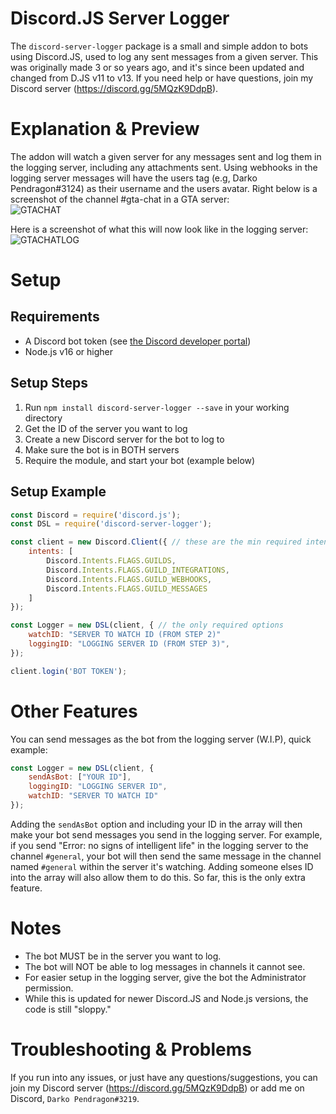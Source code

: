 # Discord.JS Server Logger
The `discord-server-logger` package is a small and simple addon to bots using Discord.JS, used to log any sent messages from a given server. This was originally made 3 or so years ago, and it's since been updated and changed from D.JS v11 to v13. If you need help or have questions, join my Discord server (https://discord.gg/5MQzK9DdpB).
    
# Explanation & Preview
The addon will watch a given server for any messages sent and log them in the logging server, including any attachments sent. Using webhooks in the logging server messages will have the users tag (e.g, Darko Pendragon#3124) as their username and the users avatar. Right below is a screenshot of the channel #gta-chat in a GTA server:  
![GTACHAT](https://user-images.githubusercontent.com/28911975/147382405-b344adeb-cf5a-4b87-af7c-fffffaaf717e.png)  
  
Here is a screenshot of what this will now look like in the logging server:  
![GTACHATLOG](https://user-images.githubusercontent.com/28911975/147382402-b5c2d2b5-8c9d-47e5-baa0-3e6bf3de951f.png)  
  
# Setup
## Requirements
* A Discord bot token (see [the Discord developer portal](https://discord.com/developers/applications))
* Node.js v16 or higher
  
## Setup Steps
1. Run `npm install discord-server-logger --save` in your working directory
2. Get the ID of the server you want to log
3. Create a new Discord server for the bot to log to
4. Make sure the bot is in BOTH servers
5. Require the module, and start your bot (example below)
   
## Setup Example
```js
const Discord = require('discord.js');
const DSL = require('discord-server-logger');

const client = new Discord.Client({ // these are the min required intents to run correctly
    intents: [
        Discord.Intents.FLAGS.GUILDS,
        Discord.Intents.FLAGS.GUILD_INTEGRATIONS,
        Discord.Intents.FLAGS.GUILD_WEBHOOKS,
        Discord.Intents.FLAGS.GUILD_MESSAGES
    ]
});

const Logger = new DSL(client, { // the only required options
    watchID: "SERVER TO WATCH ID (FROM STEP 2)"
    loggingID: "LOGGING SERVER ID (FROM STEP 3)",
});

client.login('BOT TOKEN');
```

# Other Features
You can send messages as the bot from the logging server (W.I.P), quick example:
```js
const Logger = new DSL(client, {
    sendAsBot: ["YOUR ID"],
    loggingID: "LOGGING SERVER ID",
    watchID: "SERVER TO WATCH ID"
});
```
Adding the `sendAsBot` option and including your ID in the array will then make your bot send messages you send in the logging server. For example, if you send "Error: no signs of intelligent life" in the logging server to the channel `#general`, your bot will then send the same message in the channel named `#general` within the server it's watching. Adding someone elses ID into the array will also allow them to do this. So far, this is the only extra feature.

# Notes
* The bot MUST be in the server you want to log.
* The bot will NOT be able to log messages in channels it cannot see.
* For easier setup in the logging server, give the bot the Administrator permission.
* While this is updated for newer Discord.JS and Node.js versions, the code is still "sloppy."

# Troubleshooting & Problems
If you run into any issues, or just have any questions/suggestions, you can join my Discord server (https://discord.gg/5MQzK9DdpB) or add me on Discord, `Darko Pendragon#3219`.

